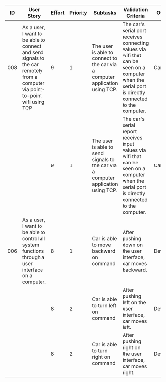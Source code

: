 | ID | User Story | Effort | Priority | Subtasks | Validation Criteria | Owner |
|----|------------|--------|----------|----------|---------------------|-------|
| 008 | As a user, I want to be able to connect and send signals to the car remotely from a computer via point-to-point wifi using TCP| 9 | 1 | The user is able to connect to the car via a computer application using TCP. | The car's serial port receives connecting values via wifi that can be seen on a computer when the serial port is directly connected to the computer.| Cameron |
| | | 9 | 1 | The user is able to send signals to the car via a computer application using TCP. | The car's serial report receives input values via wifi that can be seen on a computer when the serial port is directly connected to the computer. | Cameron |
| 006 | As a user, I want to be able to control all system functions through a user interface on a computer. | 8 | 1 | Car is able to move backward on command | After pushing down on the user interface, car moves backward. | Devin |
|||8|2| Car is able to turn left on command | After pushing left on the user interface, car moves left. | Devin |
|||8|2| Car is able to turn right on command | After pushing right on the user interface, car moves right. | Devin |
